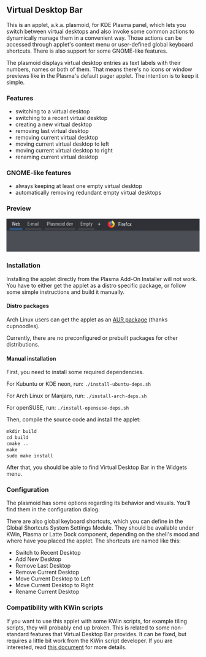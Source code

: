 ## Virtual Desktop Bar
This is an applet, a.k.a. plasmoid, for KDE Plasma panel, which lets you switch between virtual desktops and also invoke some common actions to dynamically manage them in a convenient way. Those actions can be accessed through applet's context menu or user-defined global keyboard shortcuts. There is also support for some GNOME-like features.

The plasmoid displays virtual desktop entries as text labels with their numbers, names or both of them. That means there's no icons or window previews like in the Plasma's default pager applet. The intention is to keep it simple.

### Features
* switching to a virtual desktop
* switching to a recent virtual desktop
* creating a new virtual desktop
* removing last virtual desktop
* removing current virtual desktop
* moving current virtual desktop to left
* moving current virtual desktop to right
* renaming current virtual desktop

### GNOME-like features
* always keeping at least one empty virtual desktop
* automatically removing redundant empty virtual desktops 

### Preview
![](preview.gif)

### Installation
Installing the applet directly from the Plasma Add-On Installer will not work. You have to either get the applet as a distro specific package, or follow some simple instructions and build it manually.

#### Distro packages
Arch Linux users can get the applet as an [AUR package](https://aur.archlinux.org/packages/plasma5-applets-virtual-desktop-bar-git) (thanks 
cupnoodles).

Currently, there are no preconfigured or prebuilt packages for other distributions.

#### Manual installation
First, you need to install some required dependencies.

For Kubuntu or KDE neon, run: `./install-ubuntu-deps.sh`

For Arch Linux or Manjaro, run: `./install-arch-deps.sh`

For openSUSE, run: `./install-opensuse-deps.sh`

Then, compile the source code and install the applet:

```
mkdir build
cd build
cmake ..
make
sudo make install
```

After that, you should be able to find Virtual Desktop Bar in the Widgets menu.

### Configuration
The plasmoid has some options regarding its behavior and visuals. You'll find them in the configuration dialog.

There are also global keyboard shortcuts, which you can define in the Global Shortcuts System Settings Module. They should be available under KWin, Plasma or Latte Dock component, depending on the shell's mood and where have you placed the applet. The shortcuts are named like this:
* Switch to Recent Desktop
* Add New Desktop
* Remove Last Desktop
* Remove Current Desktop
* Move Current Desktop to Left
* Move Current Desktop to Right
* Rename Current Desktop

### Compatibility with KWin scripts
If you want to use this applet with some KWin scripts, for example tiling scripts, they will probably end up broken. This is related to some non-standard features that Virtual Desktop Bar provides. It can be fixed, but requires a little bit work from the KWin script developer. If you are interested, read [this document](KWIN.md) for more details.
